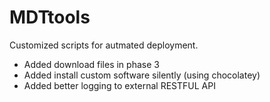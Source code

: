 # MDTtools
Customized scripts for autmated deployment.
- Added download files in phase 3
- Added install custom software silently (using chocolatey)
- Added better logging to external RESTFUL API
